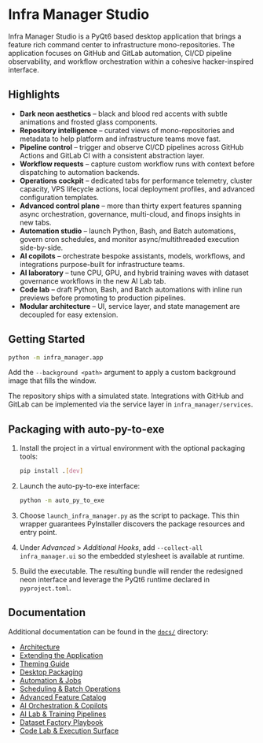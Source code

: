 # Infra Manager Studio

Infra Manager Studio is a PyQt6 based desktop application that brings a
feature rich command center to infrastructure mono-repositories. The
application focuses on GitHub and GitLab automation, CI/CD pipeline
observability, and workflow orchestration within a cohesive hacker-inspired
interface.

## Highlights

- **Dark neon aesthetics** – black and blood red accents with subtle
  animations and frosted glass components.
- **Repository intelligence** – curated views of mono-repositories and
  metadata to help platform and infrastructure teams move fast.
- **Pipeline control** – trigger and observe CI/CD pipelines across GitHub
  Actions and GitLab CI with a consistent abstraction layer.
- **Workflow requests** – capture custom workflow runs with context before
  dispatching to automation backends.
- **Operations cockpit** – dedicated tabs for performance telemetry, cluster
  capacity, VPS lifecycle actions, local deployment profiles, and advanced
  configuration templates.
- **Advanced control plane** – more than thirty expert features spanning async
  orchestration, governance, multi-cloud, and finops insights in new tabs.
- **Automation studio** – launch Python, Bash, and Batch automations, govern
  cron schedules, and monitor async/multithreaded execution side-by-side.
- **AI copilots** – orchestrate bespoke assistants, models, workflows, and
  integrations purpose-built for infrastructure teams.
- **AI laboratory** – tune CPU, GPU, and hybrid training waves with dataset
  governance workflows in the new AI Lab tab.
- **Code lab** – draft Python, Bash, and Batch automations with inline run
  previews before promoting to production pipelines.
- **Modular architecture** – UI, service layer, and state management are
  decoupled for easy extension.

## Getting Started

```bash
python -m infra_manager.app
```

Add the `--background <path>` argument to apply a custom background image that
fills the window.

The repository ships with a simulated state. Integrations with GitHub and
GitLab can be implemented via the service layer in `infra_manager/services`.

## Packaging with auto-py-to-exe

1. Install the project in a virtual environment with the optional packaging
   tools:

   ```bash
   pip install .[dev]
   ```

2. Launch the auto-py-to-exe interface:

   ```bash
   python -m auto_py_to_exe
   ```

3. Choose `launch_infra_manager.py` as the script to package. This thin wrapper
   guarantees PyInstaller discovers the package resources and entry point.

4. Under *Advanced* > *Additional Hooks*, add `--collect-all infra_manager.ui`
   so the embedded stylesheet is available at runtime.

5. Build the executable. The resulting bundle will render the redesigned neon
   interface and leverage the PyQt6 runtime declared in `pyproject.toml`.

## Documentation

Additional documentation can be found in the [`docs/`](docs) directory:

- [Architecture](docs/architecture.md)
- [Extending the Application](docs/extending.md)
- [Theming Guide](docs/theme.md)
- [Desktop Packaging](docs/packaging.md)
- [Automation & Jobs](docs/automation.md)
- [Scheduling & Batch Operations](docs/scheduling.md)
- [Advanced Feature Catalog](docs/features.md)
- [AI Orchestration & Copilots](docs/ai.md)
- [AI Lab & Training Pipelines](docs/ai_lab.md)
- [Dataset Factory Playbook](docs/datasets.md)
- [Code Lab & Execution Surface](docs/code_lab.md)
